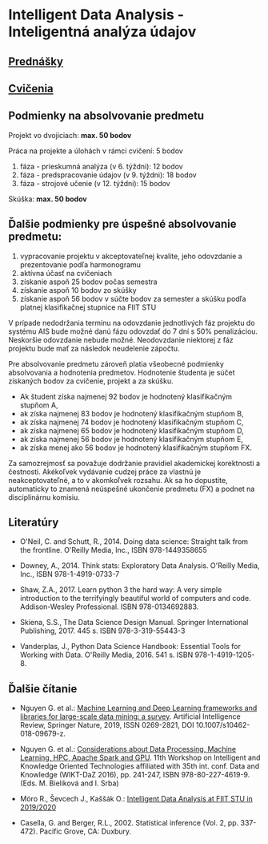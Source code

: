 #  Intelligent Data Analysis - Inteligentná analýza údajov

## [Prednášky](https://github.com/FIIT-IAU/2020-2021/tree/master/prednasky)



## [Cvičenia](https://github.com/FIIT-IAU/2020-2021/tree/master/cvicenia)



## Podmienky na absolvovanie predmetu
Projekt vo dvojiciach: **max. 50 bodov**

Práca na projekte a úlohách v rámci cvičení: 5 bodov
1. fáza - prieskumná analýza (v 6. týždni): 12 bodov
2. fáza - predspracovanie údajov (v 9. týždni): 18 bodov
3. fáza - strojové učenie (v 12. týždni): 15 bodov

Skúška: **max. 50 bodov**

## Ďalšie podmienky pre úspešné absolvovanie predmetu:
1. vypracovanie projektu v akceptovateľnej kvalite, jeho odovzdanie a prezentovanie podľa harmonogramu
2. aktívna účasť na cvičeniach
3. získanie aspoň 25 bodov počas semestra
4. získanie aspoň 10 bodov zo skúšky
5. získanie aspoň 56 bodov v súčte bodov za semester a skúšku podľa platnej klasifikačnej stupnice na FIIT STU

V prípade nedodržania termínu na odovzdanie jednotlivých fáz projektu do systému AIS bude možné danú fázu odovzdať do 7 dní s 50% penalizáciou. Neskoršie odovzdanie nebude možné. Neodovzdanie niektorej z fáz projektu bude mať za následok neudelenie zápočtu.

Pre absolvovanie predmetu zároveň platia všeobecné podmienky absolvovania a hodnotenia predmetov. Hodnotenie študenta je súčet získaných bodov za cvičenie, projekt  a za skúšku. 

- Ak študent získa najmenej 92 bodov je hodnotený klasifikačným stupňom A, 
- ak získa najmenej 83 bodov je hodnotený klasifikačným stupňom B, 
- ak získa najmenej 74 bodov je hodnotený klasifikačným stupňom C, 
- ak získa najmenej 65 bodov je hodnotený klasifikačným stupňom D, 
- ak získa najmenej 56 bodov je hodnotený klasifikačným stupňom E, 
- ak získa menej ako 56 bodov je hodnotený klasifikačným stupňom FX. 

Za samozrejmosť sa považuje dodržanie pravidiel akademickej korektnosti a čestnosti. Akékoľvek vydávanie cudzej práce za vlastnú je neakceptovateľné, a to v akomkoľvek rozsahu. Ak sa ho dopustíte, automaticky to znamená neúspešné ukončenie predmetu (FX) a podnet na disciplinárnu komisiu.

Literatúry
------------

- O'Neil, C. and Schutt, R., 2014. Doing data science: Straight talk from the frontline. O'Reilly Media, Inc., ISBN 978-1449358655

- Downey, A., 2014. Think stats: Exploratory Data Analysis. O'Reilly Media, Inc., ISBN 978-1-4919-0733-7

- Shaw, Z.A., 2017. Learn python 3 the hard way: A very simple introduction to the terrifyingly beautiful world of computers and code. Addison-Wesley Professional. ISBN 978-0134692883.

- Skiena, S.S., The Data Science Design Manual. Springer International Publishing, 2017. 445 s. ISBN 978-3-319-55443-3

- Vanderplas, J., Python Data Science Handbook: Essential Tools for Working with Data. O'Reilly Media, 2016. 541 s. ISBN 978-1-4919-1205-8.


Ďalšie čítanie
------------
- Nguyen G. et al.: [Machine Learning and Deep Learning frameworks and libraries for large-scale data mining: a survey](https://doi.org/10.1007/s10462-018-09679-z). Artificial Intelligence Review, Springer Nature, 2019, ISSN 0269-2821, DOI 10.1007/s10462-018-09679-z.

- Nguyen G. et al.: [Considerations about Data Processing, Machine Learning, HPC, Apache Spark and GPU](https://giangzuzana.github.io/files/2016_WIKT-DaZ.pdf). 11th Workshop on Intelligent and Knowledge Oriented Technologies affiliated with 35th int. conf. Data and Knowledge (WIKT-DaZ 2016), pp. 241-247, ISBN 978-80-227-4619-9. (Eds. M. Bieliková and I. Srba)

- Móro R., Ševcech J., Kaššák O.: [Intelligent Data Analysis at FIIT STU in 2019/2020](https://github.com/robom/IAU-2019-2020)

- Casella, G. and Berger, R.L., 2002. Statistical inference (Vol. 2, pp. 337-472). Pacific Grove, CA: Duxbury.
